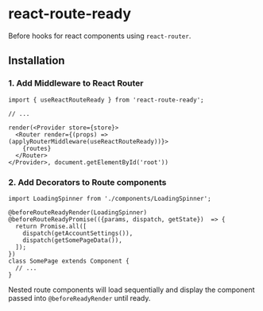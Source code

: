 # react-route-ready

Before hooks for react components using `react-router`.

## Installation

### 1. Add Middleware to React Router

```
import { useReactRouteReady } from 'react-route-ready';

// ...

render(<Provider store={store}>
  <Router render={(props) => (applyRouterMiddleware(useReactRouteReady))}>
    {routes}
  </Router>
</Provider>, document.getElementById('root'))
```

### 2. Add Decorators to Route components

```
import LoadingSpinner from './components/LoadingSpinner';

@beforeRouteReadyRender(LoadingSpinner)
@beforeRouteReadyPromise(({params, dispatch, getState})  => {
  return Promise.all([
    dispatch(getAccountSettings()),
    dispatch(getSomePageData()),
  ]);
})
class SomePage extends Component {
  // ...
}
```

Nested route components will load sequentially and display the component passed into `@beforeReadyRender` until ready.
